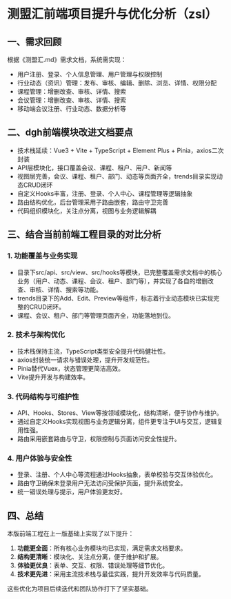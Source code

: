 # 测盟汇前端项目提升与优化分析（zsl）

## 一、需求回顾

根据《测盟汇.md》需求文档，系统需实现：
- 用户注册、登录、个人信息管理、用户管理与权限控制
- 行业动态（资讯）管理：发布、审核、编辑、删除、浏览、详情、权限分配
- 课程管理：增删改查、审核、详情、搜索
- 会议管理：增删改查、审核、详情、搜索
- 移动端会议注册、行业动态、数据分析等

## 二、dgh前端模块改进文档要点

- 技术栈延续：Vue3 + Vite + TypeScript + Element Plus + Pinia，axios二次封装
- API层模块化，接口覆盖会议、课程、租户、用户、新闻等
- 视图层完善，会议、课程、租户、部门、动态等页面齐全，trends目录实现动态CRUD闭环
- 自定义Hooks丰富，注册、登录、个人中心、课程管理等逻辑抽象
- 路由结构优化，后台管理采用子路由嵌套，路由守卫完善
- 代码组织模块化，关注点分离，视图与业务逻辑解耦

## 三、结合当前前端工程目录的对比分析

### 1. 功能覆盖与业务实现
- 目录下src/api、src/view、src/hooks等模块，已完整覆盖需求文档中的核心业务（用户、动态、课程、会议、租户、部门等），并实现了各自的增删改查、审核、详情、搜索等功能。
- trends目录下的Add、Edit、Preview等组件，标志着行业动态模块已实现完整的CRUD闭环。
- 课程、会议、租户、部门等管理页面齐全，功能落地到位。

### 2. 技术与架构优化
- 技术栈保持主流，TypeScript类型安全提升代码健壮性。
- axios封装统一请求与错误处理，提升开发规范性。
- Pinia替代Vuex，状态管理更简洁高效。
- Vite提升开发与构建效率。

### 3. 代码结构与可维护性
- API、Hooks、Stores、View等按领域模块化，结构清晰，便于协作与维护。
- 通过自定义Hooks实现视图与业务逻辑分离，组件更专注于UI与交互，逻辑复用性强。
- 路由采用嵌套路由与守卫，权限控制与页面访问安全性提升。

### 4. 用户体验与安全性
- 登录、注册、个人中心等流程通过Hooks抽象，表单校验与交互体验优化。
- 路由守卫确保未登录用户无法访问受保护页面，提升系统安全。
- 统一错误处理与提示，用户体验更友好。

## 四、总结

本版前端工程在上一版基础上实现了以下提升：
1. **功能更全面**：所有核心业务模块均已实现，满足需求文档要求。
2. **结构更清晰**：模块化、关注点分离，便于维护和扩展。
3. **体验更优良**：表单、交互、权限、错误处理等细节优化。
4. **技术更先进**：采用主流技术栈与最佳实践，提升开发效率与代码质量。

这些优化为项目后续迭代和团队协作打下了坚实基础。 